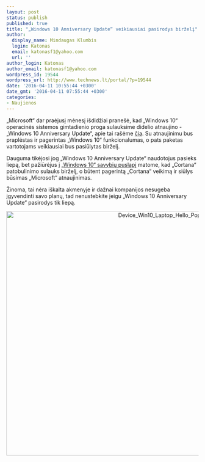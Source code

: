 ```yaml
---
layout: post
status: publish
published: true
title: "„Windows 10 Anniversary Update“ veikiausiai pasirodys birželį"
author:
  display_name: Mindaugas Klumbis
  login: Katonas
  email: katonasf1@yahoo.com
  url: ''
author_login: Katonas
author_email: katonasf1@yahoo.com
wordpress_id: 19544
wordpress_url: http://www.technews.lt/portal/?p=19544
date: '2016-04-11 10:55:44 +0300'
date_gmt: '2016-04-11 07:55:44 +0300'
categories:
- Naujienos
---
```

<p>„Microsoft“ dar praėjusį mėnesį išdidžiai pranešė, kad „Windows 10“ operacinės sistemos gimtadienio proga sulauksime didelio atnaujino - „Windows 10 Anniversary Update“, apie tai rašėme <a href="http://www.technews.lt/portal/news/windows-10-anniversary-update-pateiks-daug-naujoviu/" target="_blank">čia</a>. Su atnaujinimu bus praplėstas ir pagerintas „Windows 10“ funkcionalumas, o pats paketas vartotojams veikiausiai bus pasiūlytas birželį.</p>
<p>Dauguma tikėjosi jog „Windows 10 Anniversary Update“ naudotojus pasieks liepą, bet pažiūrėjus į <a href="https://www.microsoft.com/en-us/WindowsForBusiness/windows-roadmap?tduid=(1454ae6824377e94d4c611e8fa2e54d1)(193030)(1628124)(skim88572X1541654X22d86e51828f0d99a5c2312700f6e312)()" target="_blank">„Windows 10“ savybių puslapį</a> matome, kad „Cortana“ patobulinimo sulauks birželį, o būtent pagerintą „Cortana“ veikimą ir siūlys būsimas „Microsoft“ atnaujinimas.</p>
<p>Žinoma, tai nėra iškalta akmenyje ir dažnai kompanijos nesugeba įgyvendinti savo planų, tad nenustebkite jeigu „Windows 10 Anniversary Update“ pasirodys tik liepą.</p>
<p style="text-align: center;"><img class="alignnone wp-image-10093 size-full" src="http://www.technews.lt/portal/wp-content/uploads/2016/03/Device_Win10_Laptop_Hello_PopUp_en-US_032916_hiRes-1024x640.jpg" alt="Device_Win10_Laptop_Hello_PopUp_en-US_032916_hiRes-1024x640" width="1024" height="640" /></p>
<p>&nbsp;</p>
